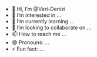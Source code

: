 - 👋 Hi, I’m @Veri-Denizi
- 👀 I’m interested in ...
- 🌱 I’m currently learning ...
- 💞️ I’m looking to collaborate on ...
- 📫 How to reach me ...
- 😄 Pronouns: ...
- ⚡ Fun fact: ...

<!---
Veri-Denizi/Veri-Denizi is a ✨ special ✨ repository because its `README.md` (this file) appears on your GitHub profile.
You can click the Preview link to take a look at your changes.
--->
